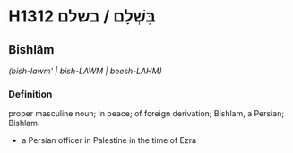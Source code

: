 # H1312 בִּשְׁלָם / בשלם

## Bishlâm

_(bish-lawm' | bish-LAWM | beesh-LAHM)_

### Definition

proper masculine noun; in peace; of foreign derivation; Bishlam, a Persian; Bishlam.

- a Persian officer in Palestine in the time of Ezra
